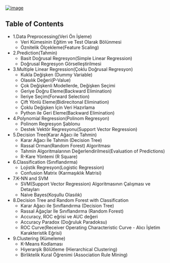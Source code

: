 

[![image](https://railsware.com/blog/wp-content/uploads/2018/11/PythonMLPandas-icon-180x180.png)]()

## Table of Contents
- 1.Data Preprocessing(Veri Ön İşleme)
  - Veri Kümesinin Eğitim ve Test Olarak Bölünmesi
  - Öznitelik Ölçekleme(Feature Scaling)
- 2.Prediction(Tahmin)
  - Basit Doğrusal Regresyon(Simple Linear Regression)
  - Doğrusal Regresyon Görselleştirilmesi
- 3.Multiple Linear Regression(Çoklu Doğrusal Regresyon)
  - Kukla Değişken (Dummy Variable)
  - Olasılık Değeri(P-Value)
  - Çok Değişkenli Modellerde, Değişken Seçimi
  - Geriye Doğru Eleme(Backward Elimination)
  - İleriye Seçim(Forward Selection)
  - Çift Yönlü Eleme(Bidirecitonal Elimination)
  - Çoklu Değişken İçin Veri Hazırlama
  - Python ile Geri Eleme(Backward Elimination)
- 4.Polynomial Regression(Polinom Regresyon)
  - Polinom Regresyon Şablonu
  - Destek Vektör Regresyonu(Support Vector Regression)
- 5.Decision Tree(Karar Ağacı ile Tahmin)
  - Karar Ağacı İle Tahmin (Decision Tree)
  - Rassal Orman(Random Forest) Algoritması
  - Tahmin Algoritmalarının Değerlendirilmesi(Evaluation of Predictions)
  - R-Kare Yöntemi (R Square)
- 6.Classification (Sınıflandırma)
  - Lojistik Regresyon(Logistic Regression)
  - Confusion Matrix (Karmaşıklık Matrisi)
- 7.K-NN and SVM
  - SVM(Support Vector Regression) Algoritmasının Çalışması ve Detayları
  - Naive Bayes(Koşullu Olasılık)
- 8.Decision Tree and Random Forest with Classification
  - Karar Ağacı ile Sınıflandırma (Decision Tree)
  - Rassal Ağaçlar İle Sınıflandırma (Random Forest)
  - Accuracy, ROC eğrisi ve AUC değeri
  - Accuracy Paradox (Doğruluk Paradoksu)
  - ROC Curve(Receiver Operating Characteristic Curve - Alıcı İşletim Karakteristik Eğrisi)
- 9.Clustering (Kümeleme)
  - K-Means Kodlaması
  - Hiyerarşik Bölütleme (Hierarchical Clustering)
  - Birliktelik Kural Öğrenimi (Association Rule Mining)
   
